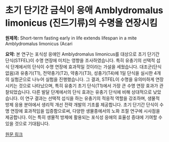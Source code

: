 # 초기 단기간 금식이 응애 Amblydromalus limonicus (진드기류)의 수명을 연장시킴

**원제목:** Short-term fasting early in life extends lifespan in a mite Amblydromalus limonicus (Acari

**요약:** 본 연구는 포식성 응애인 Amblydromalus limonicus를 대상으로 초기 단기간 단식(STFEL)이 수명 연장에 미치는 영향을 조사하였습니다.  특히 유충기의 선택적 섭식 단계에서의 단식이 수명 연장에 효과적일 것이라는 가설을 세웠습니다.  대조군(단식 없음)과 유충기(T1), 전약충기(T2), 약충기(T3), 성충기(T4)에 1일 단식을 실시한 4개의 실험군으로 나누어 실험을 진행했습니다.  그 결과, STFEL이 수명을 유의미하게 연장시키는 것으로 나타났으며, 특히 유충기 초기 단식(T1)에서 가장 큰 수명 연장 효과가 관찰되었습니다.  다른 발달 단계에서의 단식 효과는 유충기 단식에 비해 상대적으로 낮았습니다.  이 연구 결과는 선택적 섭식을 하는 유충기의 적응적 역할을 강조하며, 생물적 방제 응용 분야에서 생리적 개선 전략 개발의 기초를 제공합니다.  초기 단기간 단식이 수명 연장에 효과적임을 입증함으로써, 다양한 생물종에서의 노화 조절 연구에 시사점을 제공합니다.  이는 특히 생물적 방제에 활용되는 포식성 응애의 효율성 증대에 기여할 수 있을 것으로 기대됩니다.

[원문 링크](https://www.physiciansweekly.com/short-term-fasting-early-in-life-extends-lifespan-in-a-mite-amblydromalus-limonicus-acari-phytoseiidae/)
